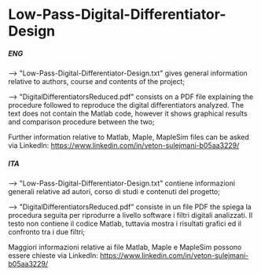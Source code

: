 # Low-Pass-Digital-Differentiator-Design
##### ENG #####
--> "Low-Pass-Digital-Differentiator-Design.txt" gives general information relative to authors, course and contents of the project;

--> "DigitalDifferentiatorsReduced.pdf" consists on a PDF file explaining the procedure followed to reproduce the digital differentiators analyzed. The text does not contain the Matlab code, however it shows graphical results and comparison procedure between the two;

Further information relative to Matlab, Maple, MapleSim files can be asked via LinkedIn: https://www.linkedin.com/in/veton-sulejmani-b05aa3229/



##### ITA #####
--> "Low-Pass-Digital-Differentiator-Design.txt" contiene informazioni generali relative ad autori, corso di studi e contenuti del progetto;

--> "DigitalDifferentiatorsReduced.pdf" consiste in un file PDF the spiega la procedura seguita per riprodurre a livello software i filtri digitali analizzati. Il testo non contiene il codice Matlab, tuttavia mostra i risultati grafici ed il confronto tra i due filtri;

Maggiori informazioni relative ai file Matlab, Maple e MapleSim possono essere chieste via LinkedIn: https://www.linkedin.com/in/veton-sulejmani-b05aa3229/



